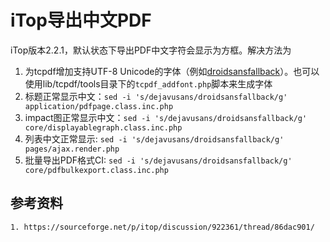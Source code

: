# iTop导出中文PDF

iTop版本2.2.1，默认状态下导出PDF中文字符会显示为方框。解决方法为

1. 为tcpdf增加支持UTF-8 Unicode的字体（例如[droidsansfallback](https://sourceforge.net/projects/hawebs/files/Assistance/PHP/)）。也可以使用lib/tcpdf/tools目录下的`tcpdf_addfont.php`脚本来生成字体
2. 标题正常显示中文：`sed -i 's/dejavusans/droidsansfallback/g' application/pdfpage.class.inc.php`
3. impact图正常显示中文：`sed -i 's/dejavusans/droidsansfallback/g' core/displayablegraph.class.inc.php`
4. 列表中文正常显示: `sed -i 's/dejavusans/droidsansfallback/g' pages/ajax.render.php`
5. 批量导出PDF格式CI: `sed -i 's/dejavusans/droidsansfallback/g' core/pdfbulkexport.class.inc.php`

## 参考资料
```
1. https://sourceforge.net/p/itop/discussion/922361/thread/86dac901/
```